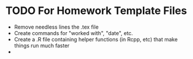 # TODO For Homework Template Files

+ Remove needless lines the .tex file
+ Create commands for "worked with", "date", etc.
+ Create a .R file containing helper functions (in Rcpp, etc) that make things run much faster
+


